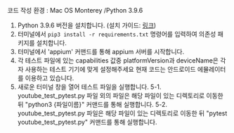 코드 작성 환경 : Mac OS Monterey /Python 3.9.6

1. Python 3.9.6 버전을 설치합니다. (설치 가이드: [링크](https://www.python.org/downloads/))
2. 터미널에서 `pip3 install -r requirements.txt` 명령어를 입력하여 의존성 패키지를 설치합니다.
3. 터미널에서 'appium' 커맨드를 통해 appium 서버를 시작합니다. 
4. 각 테스트 파일에 있는 capabilities 값중 platformVersion과 deviceName은 각자 사용하는 테스트 기기에 맞게 설정해주세요
    현재 코드는 안드로이드 에뮬레이터를 이용하고 있습니다.
5. 새로운 터미널 창을 열어 테스트 파일을 실행합니다. 
    5-1. youtube_test_pytest.py 파일 외의 파일은 해당 파일이 있는 디렉토리로 이동한 뒤 "python3 {파일이름}" 커맨드를 통해 실행합니다.
    5-2. youtube_test_pytest.py 파일은 해당 파일이 있는 디렉토리로 이동한 뒤 "pytest youtube_test_pytest.py" 커맨드를 통해 실행합니다.
